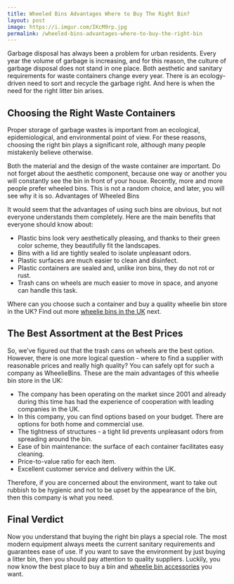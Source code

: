 ```yaml
---
title: Wheeled Bins Advantages Where to Buy The Right Bin?
layout: post
image: https://i.imgur.com/IKcM9rp.jpg
permalink: /wheeled-bins-advantages-where-to-buy-the-right-bin
---
```


Garbage disposal has always been a problem for urban residents. Every year the volume of garbage is increasing, and for this reason, the culture of garbage disposal does not stand in one place. Both aesthetic and sanitary requirements for waste containers change every year. There is an ecology-driven need to sort and recycle the garbage right. And here is when the need for the right litter bin arises.

## Choosing the Right Waste Containers

Proper storage of garbage wastes is important from an ecological, epidemiological, and environmental point of view. For these reasons, choosing the right bin plays a significant role, although many people mistakenly believe otherwise.

Both the material and the design of the waste container are important. Do not forget about the aesthetic component, because one way or another you will constantly see the bin in front of your house. Recently, more and more people prefer wheeled bins. This is not a random choice, and later, you will see why it is so.
Advantages of Wheeled Bins

It would seem that the advantages of using such bins are obvious, but not everyone understands them completely. Here are the main benefits that everyone should know about:

- Plastic bins look very aesthetically pleasing, and thanks to their green color scheme, they beautifully fit the landscapes.
- Bins with a lid are tightly sealed to isolate unpleasant odors.
- Plastic surfaces are much easier to clean and disinfect.
- Plastic containers are sealed and, unlike iron bins, they do not rot or rust.
- Trash cans on wheels are much easier to move in space, and anyone can handle this task.

Where can you choose such a container and buy a quality wheelie bin store in the UK? Find out more [wheelie bins in the UK](https://wheeliebins.com/) next.

## The Best Assortment at the Best Prices

So, we’ve figured out that the trash cans on wheels are the best option. However, there is one more logical question - where to find a supplier with reasonable prices and really high quality? You can safely opt for such a company as WheelieBins. These are the main advantages of this wheelie bin store in the UK:

- The company has been operating on the market since 2001 and already during this time has had the experience of cooperation with leading companies in the UK.
- In this company, you can find options based on your budget. There are options for both home and commercial use.
- The tightness of structures - a tight lid prevents unpleasant odors from spreading around the bin.
- Ease of bin maintenance: the surface of each container facilitates easy cleaning.
- Price-to-value ratio for each item.
- Excellent customer service and delivery within the UK.

Therefore, if you are concerned about the environment, want to take out rubbish to be hygienic and not to be upset by the appearance of the bin, then this company is what you need.

## Final Verdict

Now you understand that buying the right bin plays a special role. The most modern equipment always meets the current sanitary requirements and guarantees ease of use. If you want to save the environment by just buying a litter bin, then you should pay attention to quality suppliers. Luckily, you now know the best place to buy a bin and [wheelie bin accessories](https://wheeliebins.com/wheelie-bin-spares-and-accessories/) you want.
